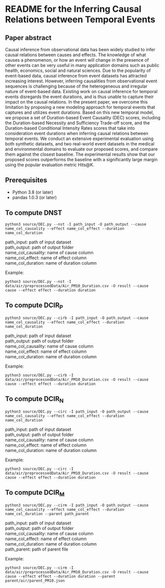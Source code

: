 # README for the Inferring Causal Relations between Temporal Events

## Paper abstract
Causal inference from observational data has been widely studied to infer causal relations between causes and effects. The knowledge of what causes a phenomenon, or how an event will change in the presence of other events can be very useful in many application domains such as public health, economics, social and natural sciences. Due to the popularity of event-based data, causal inference from event datasets has attracted increasing interest. However, inferring causalities from observational event sequences is challenging because of the heterogeneous and irregular nature of event-based data. Existing work on causal inference for temporal events disregards the event durations, and is thus unable to capture their impact on the causal relations. In the present paper, we overcome this limitation by proposing a new modeling approach for temporal events that captures and utilizes event durations. Based on this new temporal model, we propose a set of Duration-based Event Causality (DEC) scores, including the Duration-based Necessity and Sufficiency Trade-off score, and the Duration-based Conditional Intensity Rates scores that take into consideration event durations when inferring causal relations between temporal events. We conduct an extensive experimental evaluation using both synthetic datasets, and two real-world event datasets in the medical and environmental domains to evaluate our proposed scores, and compare them against the closest baseline. The experimental results show that our proposed scores outperforms the baseline with a significantly large margin using the popular evaluation metric Hits@K.

## Prerequisites
- Python 3.8 (or later)
- pandas 1.0.3 (or later)

## To compute DNST
```
python3 source/DEC.py --nst -I path_input -O path_output --cause name_col_causality --effect name_col_effect --duration name_col_duration
```
  
path_input: path of input dataset  
path_output: path of output folder  
name_col_causality: name of cause column  
name_col_effect: name of effect column  
name_col_duration: name of duration column  

Example:  
```
python3 source/DEC.py --nst -I data/air/preprocessedData/Air_PM10_Duration.csv -O result --cause cause --effect effect --duration duration
```

## To compute DCIR<sub>P</sub>
```
python3 source/DEC.py --cirb -I path_input -O path_output --cause name_col_causality --effect name_col_effect --duration name_col_duration
```
  
path_input: path of input dataset  
path_output: path of output folder  
name_col_causality: name of cause column  
name_col_effect: name of effect column   
name_col_duration: name of duration column  

Example:  
```
python3 source/DEC.py --cirb -I data/air/preprocessedData/Air_PM10_Duration.csv -O result --cause cause --effect effect --duration duration
```

## To compute DCIR<sub>N</sub>
```
python3 source/DEC.py --circ -I path_input -O path_output --cause name_col_causality --effect name_col_effect --duration name_col_duration
```
  
path_input: path of input dataset  
path_output: path of output folder  
name_col_causality: name of cause column  
name_col_effect: name of effect column   
name_col_duration: name of duration column  

Example:  
```
python3 source/DEC.py --circ -I data/air/preprocessedData/Air_PM10_Duration.csv -O result --cause cause --effect effect --duration duration
```

## To compute DCIR<sub>M</sub>
```
python3 source/DEC.py --cirm -I path_input -O path_output --cause name_col_causality --effect name_col_effect --duration name_col_duration --parent path_parent
```
  
path_input: path of input dataset  
path_output: path of output folder  
name_col_causality: name of cause column  
name_col_effect: name of effect column   
name_col_duration: name of duration column  
path_parent: path of parent file 

Example:  
```
python3 source/DEC.py --cirm -I data/air/preprocessedData/Air_PM10_Duration.csv -O result --cause cause --effect effect --duration duration --parent parent/air/parent_PM10.json
```
